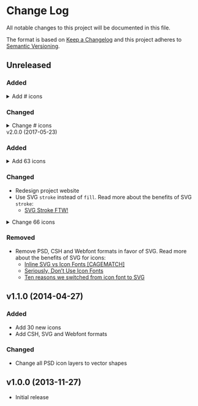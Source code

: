 # Change Log
All notable changes to this project will be documented in this file.

The format is based on [Keep a Changelog](http://keepachangelog.com/)
and this project adheres to [Semantic Versioning](http://semver.org/).

## Unreleased

### Added

<details>
  <summary>Add # icons</summary>

  - `arrow-down-left`
  - `arrow-down-right`
  - `arrow-up-left`
  - `arrow-up-right`
  - `cast`
  - `cloud-snow`
  - `repeat`
</details>

### Changed

<details>
  <summary>Change # icons</summary>

  - `droplet`
</details

## v2.0.0 (2017-05-23)

### Added
<details>
 <summary>Add 63 icons</summary>

  - `activity`
  - `alert-circle`
  - `alert-octagon`
  - `alert-triangle`
  - `aperture`
  - `at-sign`
  - `award`
  - `bell-off`
  - `bluetooth`
  - `calendar`
  - `camera-off`
  - `chevron-down`
  - `chevron-left`
  - `chevron-right`
  - `chevron-up`
  - `chrome`
  - `circle`
  - `cloud-off`
  - `comment-circle`
  - `cpu`
  - `edit`
  - `eye-off`
  - `facebook`
  - `feather`
  - `female`
  - `filter`
  - `hash`
  - `headphones`
  - `home`
  - `info`
  - `instagram`
  - `male`
  - `map-pin`
  - `mic-off`
  - `more-vertical`
  - `music`
  - `octagon`
  - `phone`
  - `phone-call`
  - `phone-forwarded`
  - `phone-incoming`
  - `phone-missed`
  - `phone-off`
  - `phone-outgoing`
  - `pocket`
  - `radio`
  - `refresh-ccw`
  - `rotate-ccw`
  - `scissors`
  - `square`
  - `sunrise`
  - `sunset`
  - `thumbs-down`
  - `thumbs-up`
  - `toggle-right`
  - `trash-2`
  - `triangle`
  - `twitter`
  - `user-minus`
  - `user-plus`
  - `video-off`
  - `wind`
  - `zap`
</details>

### Changed

- Redesign project website
- Use SVG `stroke` instead of `fill`. Read more about the benefits of SVG `stroke`:
  - [SVG Stroke FTW!](http://danklammer.com/articles/svg-stroke-ftw/)

<details>
  <summary>Change 66 icons</summary>

  - `align-center`
  - `anchor`
  - `arrow-down`
  - `arrow-left`
  - `arrow-right`
  - `arrow-up`
  - `bar-chart`
  - `bar-chart-2`
  - `battery`
  - `bell`
  - `book`
  - `bookmark`
  - `box`
  - `briefcase`
  - `camera`
  - `check`
  - `check-circle`
  - `check-square`
  - `clipboard`
  - `cloud`
  - `comment-square`
  - `download`
  - `download-cloud`
  - `droplet`
  - `external-link`
  - `fast-forward`
  - `file`
  - `flag`
  - `folder`
  - `heart`
  - `image`
  - `inbox`
  - `layers`
  - `layout`
  - `lock`
  - `mail`
  - `maximize`
  - `maximize-2`
  - `minimize`
  - `minimize-2`
  - `minus`
  - `moon`
  - `move`
  - `pause`
  - `play`
  - `plus`
  - `printer`
  - `search`
  - `settings`
  - `share`
  - `shuffle`
  - `skip-back`
  - `skip-forward`
  - `star`
  - `rewind`
  - `tag`
  - `unlock`
  - `upload`
  - `upload-cloud`
  - `user`
  - `video`
  - `watch`
  - `wifi`
  - `x`
  - `zoom-in`
  - `zoom-out`
</details>

### Removed
- Remove PSD, CSH and Webfont formats in favor of SVG. Read more about the benefits of SVG for icons:
  - [Inline SVG vs Icon Fonts [CAGEMATCH]](https://css-tricks.com/icon-fonts-vs-svg/)
  - [Seriously, Don’t Use Icon Fonts](https://cloudfour.com/thinks/seriously-dont-use-icon-fonts/)
  - [Ten reasons we switched from icon font to SVG](http://ianfeather.co.uk/ten-reasons-we-switched-from-an-icon-font-to-svg/)

## v1.1.0 (2014-04-27)

### Added
- Add 30 new icons
- Add CSH, SVG and Webfont formats

### Changed
- Change all PSD icon layers to vector shapes

## v1.0.0 (2013-11-27)
- Initial release
